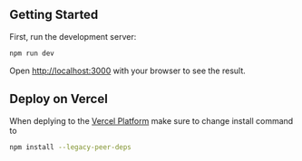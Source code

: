 ## Getting Started

First, run the development server:

```bash
npm run dev
```

Open [http://localhost:3000](http://localhost:3000) with your browser to see the result.

## Deploy on Vercel

When deplying to the [Vercel Platform](https://vercel.com/) make sure to change install command to

```bash
npm install --legacy-peer-deps
```
